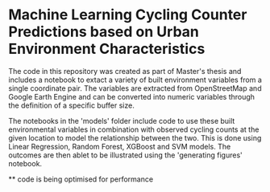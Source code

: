 # Machine Learning Cycling Counter Predictions based on Urban Environment Characteristics

The code in this repository was created as part of Master's thesis and includes a notebook to extact a variety of built environment variables from a single coordinate pair. The variables are extracted from OpenStreetMap and Google Earth Engine and can be converted into numeric variables through the definition of a specific buffer size. 

The notebooks in the 'models' folder include code to use these built environmental variables in combination with observed cycling counts at the given location to model the relationship between the two. This is done using Linear Regression, Random Forest, XGBoost and SVM models. The outcomes are then ablet to be illustrated using the 'generating figures' notebook. 

** code is being optimised for performance
